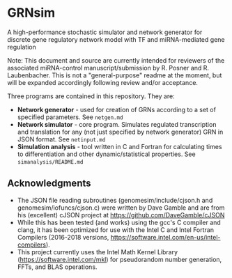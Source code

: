 # GRNsim
A high-performance stochastic simulator and network generator for discrete gene regulatory network model with TF and miRNA-mediated gene regulation

Note: This document and source are currently intended for reviewers of the associated miRNA-control manuscript/submission by R. Posner and R. Laubenbacher. This is not a "general-purpose" readme at the moment, but will be expanded accordingly following review and/or acceptance.

Three programs are contained in this repository. They are:

* **Network generator** - used for creation of GRNs according to a set of specified parameters. See `netgen.md`
* **Network simulator** - core program. Simulates regulated transcription and translation for any (not just specified by network generator) GRN in JSON format. See `netinput.md`
* **Simulation analysis** - tool written in C and Fortran for calculating times to differentiation and other dynamic/statistical properties. See `simanalysis/README.md`



## Acknowledgments

* The JSON file reading subroutines (genomesim/include/cjson.h and genomesim/iofuncs/cjson.c) were written by Dave Gamble and are from his (excellent) cJSON project at https://github.com/DaveGamble/cJSON
* While this has been tested (and works) using the gcc's C compiler and clang, it has been optimized for use with the Intel C and Intel Fortran Compilers (2016-2018 versions, https://software.intel.com/en-us/intel-compilers). 
* This project currently uses the Intel Math Kernel Library (https://software.intel.com/mkl) for pseudorandom number generation, FFTs, and BLAS operations. 
